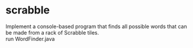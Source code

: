 # scrabble
Implement a console-based program that finds all possible words that can be made from a rack of Scrabble tiles.<br>
run WordFinder.java
